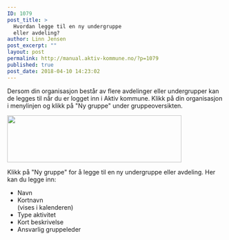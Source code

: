 ```yaml
---
ID: 1079
post_title: >
  Hvordan legge til en ny undergruppe
  eller avdeling?
author: Linn Jensen
post_excerpt: ""
layout: post
permalink: http://manual.aktiv-kommune.no/?p=1079
published: true
post_date: 2018-04-10 14:23:02
---
```

Dersom din organisasjon består av flere avdelinger eller undergrupper kan de legges til når du er logget inn i Aktiv kommune. Klikk på din organisasjon i menylinjen og klikk på "Ny gruppe" under gruppeoversikten.

<img class="alignnone  wp-image-1090" src="http://manual.aktiv-kommune.no/wp-content/uploads/2018/04/ny-gruppe-300x81.png" alt="" width="404" height="109" />

Klikk på "Ny gruppe" for å legge til en ny undergruppe eller avdeling. Her kan du legge inn:
<ul>
 	<li>Navn</li>
 	<li>Kortnavn</li> (vises i kalenderen)
 	<li>Type aktivitet</li>
 	<li>Kort beskrivelse</li>
 	<li>Ansvarlig gruppeleder</li>
</ul>